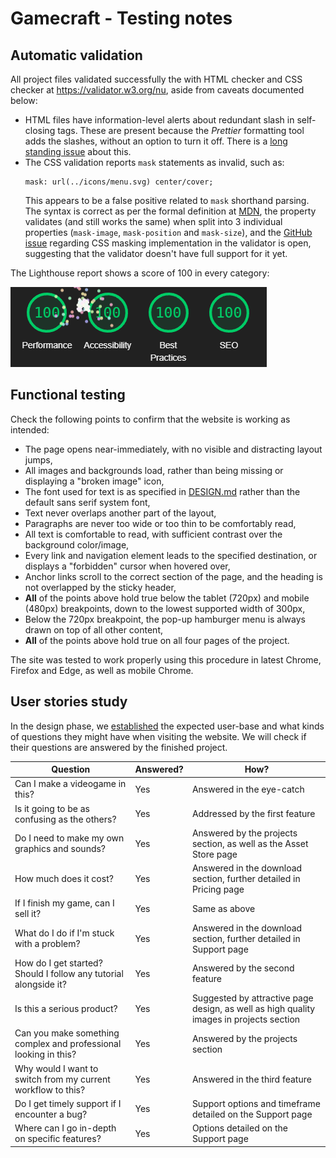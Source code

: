 # Gamecraft - Testing notes

## Automatic validation

All project files validated successfully the with HTML checker and CSS checker at https://validator.w3.org/nu, aside from caveats documented below:

-   HTML files have information-level alerts about redundant slash in self-closing tags. These are present because the _Prettier_ formatting tool adds the slashes, without an option to turn it off. There is a [long standing issue](https://github.com/prettier/prettier/issues/5246) about this.
-   The CSS validation reports `mask` statements as invalid, such as:  
    ```
    mask: url(../icons/menu.svg) center/cover;
    ```  
    This appears to be a false positive related to `mask` shorthand parsing. The syntax is correct as per the formal definition at [MDN](https://developer.mozilla.org/en-US/docs/Web/CSS/mask#formal_syntax), the property validates (and still works the same) when split into 3 individual properties (`mask-image`, `mask-position` and `mask-size`), and the [GitHub issue](https://github.com/w3c/css-validator/issues/151) regarding CSS masking implementation in the validator is open, suggesting that the validator doesn't have full support for it yet.

The Lighthouse report shows a score of 100 in every category:

![Lighthouse report card](lighthouse.png)

## Functional testing

Check the following points to confirm that the website is working as intended:

-   The page opens near-immediately, with no visible and distracting layout jumps,
-   All images and backgrounds load, rather than being missing or displaying a "broken image" icon,
-   The font used for text is as specified in [DESIGN.md](DESIGN.md#design-language) rather than the default sans serif system font,
-   Text never overlaps another part of the layout,
-   Paragraphs are never too wide or too thin to be comfortably read,
-   All text is comfortable to read, with sufficient contrast over the background color/image,
-   Every link and navigation element leads to the specified destination, or displays a "forbidden" cursor when hovered over,
-   Anchor links scroll to the correct section of the page, and the heading is not overlapped by the sticky header,
-   **All** of the points above hold true below the tablet (720px) and mobile (480px) breakpoints, down to the lowest supported width of 300px,
-   Below the 720px breakpoint, the pop-up hamburger menu is always drawn on top of all other content,
-   **All** of the points above hold true on all four pages of the project.

The site was tested to work properly using this procedure in latest Chrome, Firefox and Edge, as well as mobile Chrome.

## User stories study

In the design phase, we [established](DESIGN.md#user-stories) the expected user-base and what kinds of questions they might have when visiting the website. We will check if their questions are answered by the finished project.

| Question                                                         | Answered? | How?                                                                                    |
|------------------------------------------------------------------|-----------|-----------------------------------------------------------------------------------------|
| Can I make a videogame in this?                                  | Yes       | Answered in the eye-catch                                                               |
| Is it going to be as confusing as the others?                    | Yes       | Addressed by the first feature                                                          |
| Do I need to make my own graphics and sounds?                    | Yes       | Answered by the projects section, as well as the Asset Store page                       |
| How much does it cost?                                           | Yes       | Answered in the download section, further detailed in Pricing page                      |
| If I finish my game, can I sell it?                              | Yes       | Same as above                                                                           |
| What do I do if I'm stuck with a problem?                        | Yes       | Answered in the download section, further detailed in Support page                      |
| How do I get started? Should I follow any tutorial alongside it? | Yes       | Answered by the second feature                                                          |
| Is this a serious product?                                       | Yes       | Suggested by attractive page design, as well as high quality images in projects section |
| Can you make something complex and professional looking in this? | Yes       | Answered by the projects section                                                        |
| Why would I want to switch from my current workflow to this?     | Yes       | Answered in the third feature                                                           |
| Do I get timely support if I encounter a bug?                    | Yes       | Support options and timeframe detailed on the Support page                              |
| Where can I go in-depth on specific features?                    | Yes       | Options detailed on the Support page                                                    |
